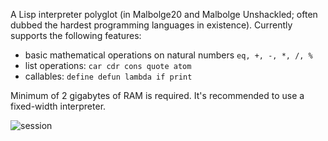
A Lisp interpreter polyglot (in Malbolge20 and Malbolge Unshackled; often dubbed the hardest programming languages in existence). Currently supports the following features:
* basic mathematical operations on natural numbers `eq, +, -, *, /, %`
* list operations: `car cdr cons quote atom`
* callables: `define defun lambda if print`

Minimum of 2 gigabytes of RAM is required. It's recommended to use a fixed-width interpreter.

![session](https://github.com/kspalaiologos/malbolge-lisp/raw/master/session.gif "Session")

